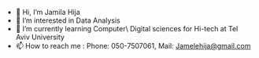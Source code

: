 
- 👋 Hi, I’m Jamila Hija
- 👀 I’m interested in Data Analysis
- 🌱 I’m currently learning Computer\ Digital sciences for Hi-tech at Tel Aviv University 
- 📫 How to reach me : Phone: 050-7507061, Mail: Jamelehija@gmail.com
